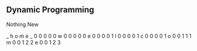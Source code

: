






## Dynamic Programming

Nothing New

   _ h o m e
_  0 0 0 0 0
w  0 0 0 0 0
e  0 0 0 0 1
l  0 0 0 0 1
c  0 0 0 0 1
o  0 0 1 1 1
m  0 0 1 2 2
e  0 0 1 2 3


